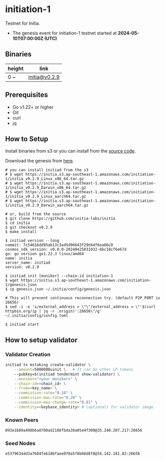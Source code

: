 # initiation-1

Testnet for Initia.

- The genesis event for initiation-1 testnet started at **2024-05-10T07:00:00Z (UTC)**

## Binaries

| height  | link  |
| ------- | ----- |
| 0      ~  | [initia@v0.2.9](https://github.com/initia-labs/initia/releases/tag/v0.2.9)                   |

## Prerequisites

- Go v1.22+ or higher
- Git
- curl
- jq

## How to Setup

Install binaries from s3 or you can install from the [source code](https://github.com/initia-labs/initia).

Download the genesis from [here](https://initia.s3.ap-southeast-1.amazonaws.com/initiation-1/genesis.json).

```shell
# you can install initiad from the s3
# $ wget https://initia.s3.ap-southeast-1.amazonaws.com/initiation-1/initia_v0.2.9_Linux_x86_64.tar.gz
# $ wget https://initia.s3.ap-southeast-1.amazonaws.com/initiation-1/initia_v0.2.9_Darwin_x86_64.tar.gz 
# $ wget https://initia.s3.ap-southeast-1.amazonaws.com/initiation-1/initia_v0.2.9_Linux_aarch64.tar.gz 
# $ wget https://initia.s3.ap-southeast-1.amazonaws.com/initiation-1/initia_v0.2.9_Darwin_aarch64.tar.gz

# or, build from the source
$ git clone https://github.com/initia-labs/initia
$ cd initia
$ git checkout v0.2.9
$ make install

$ initiad version --long
commit: 7c54616dd95ab13c3a45d96643f29d44f6ea66c0
cosmos_sdk_version: v0.0.0-20240425031032-6bc18cf6e67d
go: go version go1.22.3 linux/amd64
name: initia
server_name: initiad
version: v0.2.9

$ initiad init [moniker] --chain-id initiation-1
$ wget https://initia.s3.ap-southeast-1.amazonaws.com/initiation-1/genesis.json
$ cp genesis.json ~/.initia/config/genesis.json

# This will prevent continuous reconnection try. (default P2P_PORT is 26656)
$ sed -i -e 's/external_address = \"\"/external_address = \"'$(curl httpbin.org/ip | jq -r .origin)':26656\"/g' ~/.initia/config/config.toml

$ initiad start
```

## How to setup validator

### Validator Creation

```sh
initiad tx mstaking create-validator \
    --amount=5000000uinit \   # It can be other LP tokens 
    --pubkey=$(initiad tendermint show-validator) \
    --moniker="<your_moniker>" \
    --chain-id=<chain_id> \
    --from=<key_name> \
    --commission-rate="0.10" \
    --commission-max-rate="0.20" \
    --commission-max-change-rate="0.01" \
    --identity=<keybase_identity> # (optional) for validator image
```

### Known Peers

```sh
093e1b89a498b6a8760ad2188fbda30a05e4f300@35.240.207.217:26656
```

### Seed Nodes

```sh
e5379634dd3a7604feb186faee070a5f8b60d8f8@34.142.181.82:26656
```
